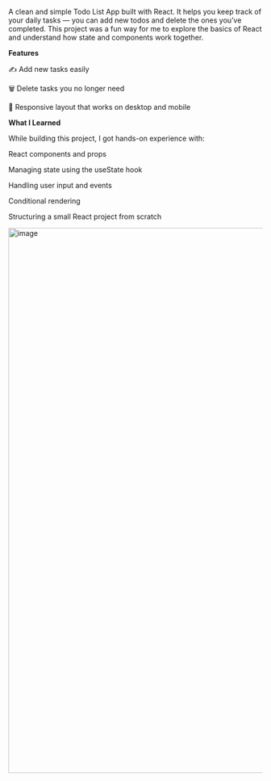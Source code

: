A clean and simple Todo List App built with React.
It helps you keep track of your daily tasks — you can add new todos and delete the ones you’ve completed.
This project was a fun way for me to explore the basics of React and understand how state and components work together.


**Features**

✍️ Add new tasks easily

🗑️ Delete tasks you no longer need

📱 Responsive layout that works on desktop and mobile

**What I Learned**

While building this project, I got hands-on experience with:

  React components and props
  
  Managing state using the useState hook
  
  Handling user input and events
  
  Conditional rendering
  
  Structuring a small React project from scratch


<img width="1920" height="1080" alt="image" src="https://github.com/user-attachments/assets/f87413d0-8afb-4198-8047-8391749d1af4" />
